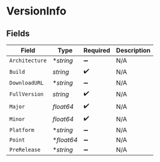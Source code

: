 # VersionInfo


## Fields

| Field              | Type               | Required           | Description        |
| ------------------ | ------------------ | ------------------ | ------------------ |
| `Architecture`     | **string*          | :heavy_minus_sign: | N/A                |
| `Build`            | *string*           | :heavy_check_mark: | N/A                |
| `DownloadURL`      | **string*          | :heavy_minus_sign: | N/A                |
| `FullVersion`      | *string*           | :heavy_check_mark: | N/A                |
| `Major`            | *float64*          | :heavy_check_mark: | N/A                |
| `Minor`            | *float64*          | :heavy_check_mark: | N/A                |
| `Platform`         | **string*          | :heavy_minus_sign: | N/A                |
| `Point`            | **float64*         | :heavy_minus_sign: | N/A                |
| `PreRelease`       | **string*          | :heavy_minus_sign: | N/A                |